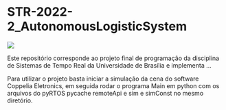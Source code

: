# STR-2022-2_AutonomousLogisticSystem

![](https://img.shields.io/badge/version-v0.1-blue)

Este repositório corresponde ao projeto final de programação da disciplina de Sistemas de Tempo Real da Universidade de Brasília e implementa ...

Para utilizar o projeto basta iniciar a simulação da cena do software Coppelia Eletronics, em seguida rodar o programa Main em python com os arquivos do pyRTOS pycache remoteApi e sim e simConst no mesmo diretório.
